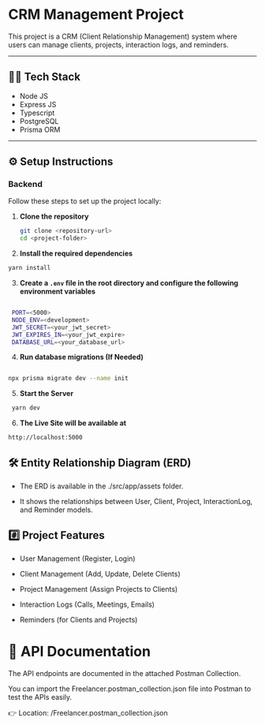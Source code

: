 # CRM Management Project

This project is a CRM (Client Relationship Management) system where users can manage clients, projects, interaction logs, and reminders.

---

## 🧑‍💻 Tech Stack

- Node JS
- Express JS
- Typescript
- PostgreSQL
- Prisma ORM

---

## ⚙️ Setup Instructions

### Backend

Follow these steps to set up the project locally:

1. **Clone the repository**

   ```bash
   git clone <repository-url>
   cd <project-folder>
   ```

2. **Install the required dependencies**

```bash
yarn install
```

3. **Create a `.env` file in the root directory and configure the following environment variables**

```bash

 PORT=<5000>
 NODE_ENV=<development>
 JWT_SECRET=<your_jwt_secret>
 JWT_EXPIRES_IN=<your_jwt_expire>
 DATABASE_URL=<your_database_url>

```

4. **Run database migrations (If Needed)**

```bash

npx prisma migrate dev --name init

```

5. **Start the Server**

```bash
 yarn dev
```

6. **The Live Site will be available at**

```bash
http://localhost:5000
```

## :hammer_and_wrench: Entity Relationship Diagram (ERD)

- The ERD is available in the ./src/app/assets folder.

- It shows the relationships between User, Client, Project, InteractionLog, and Reminder models.

## :hash: Project Features

- User Management (Register, Login)

- Client Management (Add, Update, Delete Clients)

- Project Management (Assign Projects to Clients)

- Interaction Logs (Calls, Meetings, Emails)

- Reminders (for Clients and Projects)

# :page_facing_up: API Documentation

The API endpoints are documented in the attached Postman Collection.

You can import the Freelancer.postman_collection.json file into Postman to test the APIs easily.

👉 Location: /Freelancer.postman_collection.json
